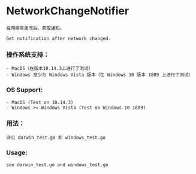 # NetworkChangeNotifier

    在网络有更改后，获取通知。

    Get notification after network changed.

### 操作系统支持：
    - MacOS（在版本10.14.3上进行了测试）
    - Windows 至少为 Windows Vista 版本（在 Windows 10 版本 1809 上进行了测试）

### OS Support: 
    - MacOS (Test on 10.14.3)
    - Windows >= Windows Vista (Test on Windows 10 1809)

### 用法：
    详见 darwin_test.go 和 windows_test.go

### Usage:
    see darwin_test.go and windows_test.go